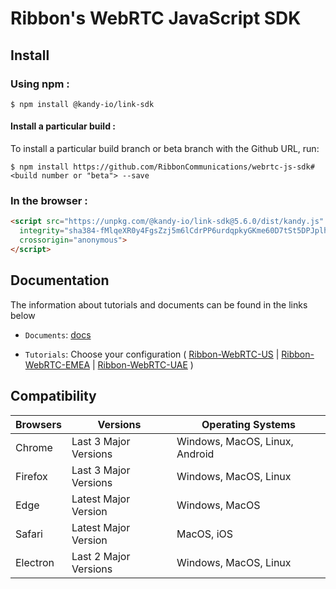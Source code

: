# Ribbon's WebRTC JavaScript SDK

## Install

### Using npm :

`$ npm install @kandy-io/link-sdk`

#### Install a particular build :

To install a particular build branch or beta branch with the Github URL, run:

`$ npm install https://github.com/RibbonCommunications/webrtc-js-sdk#<build number or "beta"> --save`

### In the browser :
```html
<script src="https://unpkg.com/@kandy-io/link-sdk@5.6.0/dist/kandy.js"
  integrity="sha384-fMlqeXR0y4FgsZzj5m6lCdrPP6urdqpkyGKme60D7tSt5DPJplhaSplr8zTmFom2"
  crossorigin="anonymous">
</script>
```
## Documentation

The information about tutorials and documents can be found in the links below

* `Documents`: [docs](https://RibbonCommunications.github.io/webrtc-js-sdk/docs)

* `Tutorials`: Choose your configuration ( [Ribbon-WebRTC-US](https://RibbonCommunications.github.io/webrtc-js-sdk/tutorials/?config=us#/Configurations) | [Ribbon-WebRTC-EMEA](https://RibbonCommunications.github.io/webrtc-js-sdk/tutorials/?config=emea#/Configurations) | [Ribbon-WebRTC-UAE](https://RibbonCommunications.github.io/webrtc-js-sdk/tutorials/?config=uae#/Configurations) )

## Compatibility

| Browsers | Versions              | Operating Systems              |
|----------|-----------------------|--------------------------------|
| Chrome   | Last 3 Major Versions | Windows, MacOS, Linux, Android |
| Firefox  | Last 3 Major Versions | Windows, MacOS, Linux          |
| Edge     | Latest Major Version  | Windows, MacOS                 |
| Safari   | Latest Major Version  | MacOS, iOS                     |
| Electron | Last 2 Major Versions | Windows, MacOS, Linux          |
